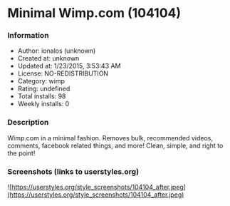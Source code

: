 # Minimal Wimp.com (104104)

### Information
- Author: ionalos (unknown)
- Created at: unknown
- Updated at: 1/23/2015, 3:53:43 AM
- License: NO-REDISTRIBUTION
- Category: wimp
- Rating: undefined
- Total installs: 98
- Weekly installs: 0


### Description
Wimp.com in a minimal fashion. Removes bulk, recommended videos, comments, facebook related things, and more! Clean, simple, and right to the point!


### Screenshots (links to userstyles.org)
![https://userstyles.org/style_screenshots/104104_after.jpeg](https://userstyles.org/style_screenshots/104104_after.jpeg)


